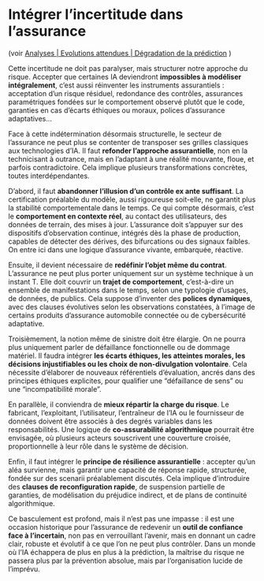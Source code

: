 # Intégrer l’incertitude dans l’assurance

(voir [Analyses | Evolutions attendues | Dégradation de la prédiction](../../analyses/evolutions/3.prediction.md) )

Cette incertitude ne doit pas paralyser, mais structurer notre approche du risque. Accepter que certaines IA deviendront **impossibles à modéliser intégralement**, c’est aussi réinventer les instruments assurantiels : acceptation d’un risque résiduel, redondance des contrôles, assurances paramétriques fondées sur le comportement observé plutôt que le code, garanties en cas d’écarts éthiques ou moraux, polices d’assurance adaptatives…

Face à cette indétermination désormais structurelle, le secteur de l’assurance ne peut plus se contenter de transposer ses grilles classiques aux technologies d’IA. Il faut **refonder l’approche assurantielle**, non en la technicisant à outrance, mais en l’adaptant à une réalité mouvante, floue, et parfois contradictoire. Cela implique plusieurs transformations concrètes, toutes interdépendantes.

D’abord, il faut **abandonner l’illusion d’un contrôle ex ante suffisant**. La certification préalable du modèle, aussi rigoureuse soit-elle, ne garantit plus la stabilité comportementale dans le temps. Ce qui compte désormais, c’est le **comportement en contexte réel**, au contact des utilisateurs, des données de terrain, des mises à jour. L’assurance doit s’appuyer sur des dispositifs d’observation continue, intégrés dès la phase de production, capables de détecter des dérives, des bifurcations ou des signaux faibles. On entre ici dans une logique d’assurance vivante, embarquée, réactive.

Ensuite, il devient nécessaire de **redéfinir l’objet même du contrat**. L’assurance ne peut plus porter uniquement sur un système technique à un instant T. Elle doit couvrir un **trajet de comportement**, c’est-à-dire un ensemble de manifestations dans le temps, selon une typologie d’usages, de données, de publics. Cela suppose d’inventer des **polices dynamiques**, avec des clauses évolutives selon les observations constatées, à l’image de certains produits d’assurance automobile connectée ou de cybersécurité adaptative.

Troisièmement, la notion même de sinistre doit être élargie. On ne pourra plus uniquement parler de défaillance fonctionnelle ou de dommage matériel. Il faudra intégrer **les écarts éthiques, les atteintes morales, les décisions injustifiables ou les choix de non-divulgation volontaire**. Cela nécessite d’élaborer de nouveaux référentiels d’évaluation, ancrés dans des principes éthiques explicites, pour qualifier une “défaillance de sens” ou une “incompatibilité morale”.

En parallèle, il conviendra de **mieux répartir la charge du risque**. Le fabricant, l’exploitant, l’utilisateur, l’entraîneur de l’IA ou le fournisseur de données doivent être associés à des degrés variables dans les responsabilités. Une logique de **co-assurabilité algorithmique** pourrait être envisagée, où plusieurs acteurs souscrivent une couverture croisée, proportionnelle à leur rôle dans le système de décision.

Enfin, il faut intégrer le **principe de résilience assurantielle** : accepter qu’un aléa survienne, mais garantir une capacité de réponse rapide, structurée, fondée sur des scenarii préalablement discutés. Cela implique d’introduire des **clauses de reconfiguration rapide**, de suspension partielle de garanties, de modélisation du préjudice indirect, et de plans de continuité algorithmique.

Ce basculement est profond, mais il n’est pas une impasse : il est une occasion historique pour l’assurance de redevenir un **outil de confiance face à l’incertain**, non pas en verrouillant l’avenir, mais en donnant un cadre clair, robuste et évolutif à ce que l’on ne peut plus contrôler. Dans un monde où l’IA échappera de plus en plus à la prédiction, la maîtrise du risque ne passera plus par la prévention absolue, mais par l’organisation lucide de l’imprévu.
